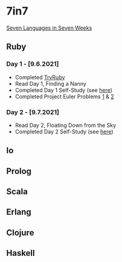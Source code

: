 
# 7in7
[Seven Languages in Seven Weeks](https://pragprog.com/titles/btlang/seven-languages-in-seven-weeks/)

## Ruby
### Day 1 - [9.6.2021]
- Completed [TryRuby](https://try.ruby-lang.org/)
- Read Day 1, Finding a Nanny 
- Completed Day 1 Self-Study (see [here](https://github.com/ian-double-u/7in7/blob/main/1%20-%20Ruby/day1_self_study.rb))
- Completed Project Euler Problems [1](https://github.com/ian-double-u/7in7/blob/main/1%20-%20Ruby/pe1.rb) & [2](https://github.com/ian-double-u/7in7/blob/main/1%20-%20Ruby/pe2.rb)

### Day 2 - [9.7.2021]
- Read Day 2, Floating Down from the Sky
- Completed Day 2 Self-Study (see [here](https://github.com/ian-double-u/7in7/blob/main/1%20-%20Ruby/day2_self_study.rb))

## Io

## Prolog

## Scala

## Erlang

## Clojure

## Haskell
